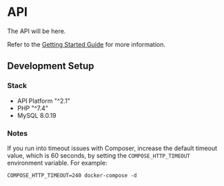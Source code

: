 # API

The API will be here.

Refer to the [Getting Started Guide](https://api-platform.com/docs/distribution) for more information.

## Development Setup 

### Stack
* API Platform "^2.1"
* PHP "^7.4"
* MySQL 8.0.19

### Notes
If you run into timeout issues with Composer, increase the default timeout value, which is 60 seconds,
by setting the `COMPOSE_HTTP_TIMEOUT` environment variable. For example:

```shell script
COMPOSE_HTTP_TIMEOUT=240 docker-compose -d 
```
